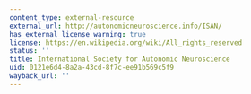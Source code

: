 ```yaml
---
content_type: external-resource
external_url: http://autonomicneuroscience.info/ISAN/
has_external_license_warning: true
license: https://en.wikipedia.org/wiki/All_rights_reserved
status: ''
title: International Society for Autonomic Neuroscience
uid: 0121e6d4-8a2a-43cd-8f7c-ee91b569c5f9
wayback_url: ''
---
```

